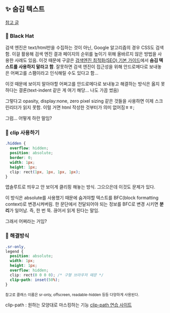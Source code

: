 ## ✨ 숨김 텍스트

[참고 글](https://mulder21c.github.io/2019/03/22/screen-hide-text/)

### 🎇 Black Hat

검색 엔진은 text/html만을 수집하는 것이 아닌, Google 알고리즘의 경우 CSS도 검색함. 이걸 활용해 검색 엔진 결과 페이지의 순위를 높이기 위해 올바르지 않은 방법을 사용한 사례도 있음. 이것 때문에 구글은 [검색엔진 최적화(SEO) 기본 가이드](https://developers.google.com/search/docs/essentials/spam-policies?visit_id=638058941402093043-357955519&rd=1#hidden-text-and-links)에서 **숨김 텍스트를 사용하지 말라고 함**. 잘못하면 검색 엔진이 접근성을 위해 안드로메다로 보내놓은 어쩌고를 스팸이라고 인식해릴 수도 있다고 함...

이것 때문에 보이지 말아야할 어쩌고를 안드로메다로 보내놓고 해결하는 방식은 옳지 못하다는 결론(text-indent 같은 게 여기 해당... 나도 가끔 썼음)

그렇다고 opasity, display:none, zero pixel sizing 같은 것들을 사용하면 이제 스크린리더가 읽지 못함. 이럴 거면 html 작성한 것부터가 의미 없어짐ㅎㅎ;

그럼... 어떻게 하란 말임?

### 🎇 clip 사용하기

```css
.hidden {
  overflow: hidden;
  position: absolute;
  border: 0;
  width: 1px;
  height: 1px;
  clip: rect(1px, 1px, 1px, 1px);
}
```

앱솔루트로 띄우고 안 보이게 클리핑 해놓는 방식. 그으으은데 이것도 문제가 있다.

이 방식은 absolute를 사용했기 때문에 숨겨야할 텍스트를 BFC(block formatting context)로 변경시켜버림. 한 문단에서 전달되어야 되는 정보를 BFC로 변경 시키면 **분리**가 일어남. 즉, 한 번 뚝. 끊어서 읽게 된다는 말임.

그래서 어쩌라는 거임?

### 🎇 해결방식

```css
.sr-only,
legend {
  position: absolute;
  width: 1px;
  height: 1px;
  overflow: hidden;
  clip: rect(0 0 0 0); /* 구형 브라우저 때문 */
  clip-path: inset(50%);
}
```

<small>참고로 클래스 이름은 sr-only, offscreen, readable-hidden 등등 다양하게 사용된다.</small>

clip-path : 원하는 모양대로 마스킹하는 기능
[clip-path 연습 사이트](https://bennettfeely.com/clippy/)
